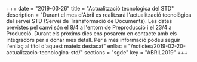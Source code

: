 +++
date        = "2019-03-26"
title       = "Actualització tecnològica del STD"
description = "Durant el mes d'Abril es realitzarà l'actualització tecnològica del servei STD (Servei de Transformació de Documents). Les dates previstes pel canvi són el 8/4 a l'entorn de Preproducció i el 23/4 a Producció. Durant els pròxims dies ens posarem en contacte amb els integradors per a donar més detall. Per a més informació podeu seguir l'enllaç al títol d'aquest mateix destacat"
enllac      = "/noticies/2019-02-20-actualitzacio-tecnologica-std/"
sections    = "sgde"
key         = "ABRIL2019"
+++
